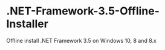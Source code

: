 .NET-Framework-3.5-Offline-Installer
====================================

Offline install .NET Framework 3.5 on Windows 10, 8 and 8.x
